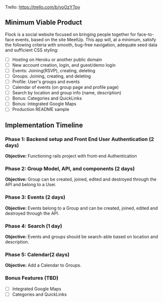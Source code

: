 Trello: https://trello.com/b/yoOzYTpy

## Minimum Viable Product

Flock is a social website focused on bringing people together for face-to-face events, based on the site MeetUp. This app will, at a minimum, satisfy the following criteria with smooth, bug-free navigation, adequate seed data and sufficient CSS styling:

 - [ ] Hosting on Heroku or another public domain
 - [ ] New account creation, login, and guest/demo login
 - [ ] Events: Joining(RSVP), creating, deleting
 - [ ] Groups: Joining, creating, and deleting
 - [ ] Profile: User's groups and events
 - [ ] Calendar of events (on group page and profile page)
 - [ ] Search by location and group info (name, description)
 - [ ] Bonus: Categories and QuickLinks
 - [ ] Bonus: Integrated Google Maps
 - [ ] Production README sample

## Implementation Timeline

### Phase 1: Backend setup and Front End User Authentication (2 days)

**Objective:** Functioning rails project with front-end Authentication

### Phase 2: Group Model, API, and components (2 days)

**Objective:** Group can be created, joined, edited and destroyed through the API and belong to a User.

### Phase 3: Events (2 days)

**Objective:** Events belong to a Group and can be created, joined, edited and destroyed through the API.

### Phase 4: Search (1 day)

**Objective:** Events and groups should be search-able based on location and description.

### Phase 5: Calendar(2 days)

**Objective:** Add a Calendar to Groups.


### Bonus Features (TBD)

  - [ ] Integrated Google Maps
  - [ ] Categories and QuickLinks
